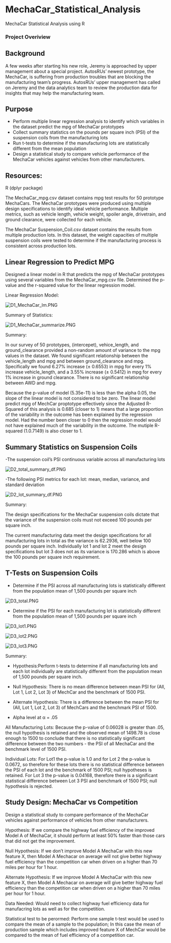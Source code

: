 # MechaCar_Statistical_Analysis
MechaCar Statistical Analysis using R

### Project Overiview
 
## Background
 
A few weeks after starting his new role, Jeremy is approached by upper management about a special project. 
AutosRUs’ newest prototype, the MechaCar, is suffering from production troubles that are blocking the manufacturing team’s progress. AutosRUs’ upper management has called on Jeremy and the data analytics team to review the production data for insights that may help the manufacturing team.
 
## Purpose
 
- Perform multiple linear regression analysis to identify which variables in the dataset predict the mpg of MechaCar prototypes
- Collect summary statistics on the pounds per square inch (PSI) of the suspension coils from the manufacturing lots
- Run t-tests to determine if the manufacturing lots are statistically different from the mean population
- Design a statistical study to compare vehicle performance of the MechaCar vehicles against vehicles from other manufacturers. 


## Resources:
 
R (dplyr package)

The MechaCar_mpg.csv dataset contains mpg test results for 50 prototype MechaCars. The MechaCar prototypes were produced using multiple design specifications to identify ideal vehicle performance. Multiple metrics, such as vehicle length, vehicle weight, spoiler angle, drivetrain, and ground clearance, were collected for each vehicle. 
 
The MechaCar Suspension_Coil.csv dataset contains the results from multiple production lots. In this dataset, the weight capacities of multiple suspension coils were tested to determine if the manufacturing process is consistent across production lots. 
 

## Linear Regression to Predict MPG

Designed a linear model in R that predicts the mpg of MechaCar prototypes using several variables from the MechaCar_mpg.csv file. Determined the p-value and the r-squared value for the linear regression model.

Linear Regression Model:

![D1_MechaCar_lm.PNG](D1_MechaCar_lm.PNG)

Summary of Statistics:

![D1_MechaCar_summarize.PNG](D1_MechaCar_summarize.PNG)

Summary:

In our survey of 50 prototypes, (intercepet), vehice_length, and ground_clearance provided a non-random amount of variance to the mpg values in the dataset. We found significant relationship between the vehicle_length and mpg and between ground_clearance and mpg. Specifically we found 6.27% increase (± 0.6553) in mpg for every 1% increase vehicle_length, and a 3.55% increase (± 0.5412) in mpg for every 1% increase in ground clearance.  There is no significant relationship between AWD and mpg.

Because the p-value of model (5.35e-11) is less than the alpha 0.05, the slope of the linear model is not considered to be zero. The linear model predict mpg of MechCar proptotype effectively since the Adjusted R-Squared of this analysis is 0.685 (closer to 1) means that a large proportion of the variability in the outcome has been explained by the regression model.  Had the number been closer to 0 then the regression model would not have explained much of the variability in the outcome.  The mutiple R-squared (1.0.7149) is also closer to 1.


## Summary Statistics on Suspension Coils
 
-The suspension coil’s PSI continuous variable across all manufacturing lots

![D2_total_summary_df.PNG](D2_total_summary_df.PNG)


-The following PSI metrics for each lot: mean, median, variance, and standard deviation

![D2_lot_summary_df.PNG](D2_lot_summary_df.PNG)

Summary:

The design specifications for the MechaCar suspension coils dictate that the variance of the suspension coils must not exceed 100 pounds per square inch. 

The current manufacturing data meet the design specifications for all manufacturing lots in total as the variance is 62.2936, well below 100 pounds per square inch. Individually lot 1 and lot 2 meet the design specifications but lot 3 does not as its variance is 170.286 which is above the 100 pounds per square inch requirement.


## T-Tests on Suspension Coils

- Determine if the PSI across all manufacturing lots is statistically different from the population mean of 1,500 pounds per square inch

![D3_total.PNG](D3_total.PNG)

- Determine if the PSI for each manufacturing lot is statistically different from the population mean of 1,500 pounds per square inch

![D3_lot1.PNG](D3_lot1.PNG)

![D3_lot2.PNG](D3_lot2.PNG)

![D3_lot3.PNG](D3_lot3.PNG)

Summary:

- Hypothesis:Perform t-tests to determine if all manufacturing lots and each lot individually are statistically different from the population mean of 1,500 pounds per square inch.

- Null Hypothesis: There is no mean difference between mean PSI for (All, Lot 1, Lot 2, Lot 3) of MechCar and the benchmark of 1500 PSI.

- Alternate Hypothesis: There is a difference between the mean PSI for (All, Lot 1, Lot 2, Lot 3) of MechCars and the benchmark PSI of 1500.

- Alpha level at α = .05


All Manufacturing Lots: Because the p-value of 0.06028 is greater than .05, the null hypothesis is retained and the observed mean of 1498.78 is close enough to 1500 to conclude that there is no statistically significant difference between the two numbers - the PSI of all MechaCar and the benchmark level of 1500 PSI.

Individual Lots: For Lot1 the p-value is 1.0 and for Lot 2 the p-value is 0.0672, so therefore for these lots there is no statistical difference between the PSI of each lot and the benchmark of 1500 PSI; null hypotheses is retained.  For Lot 3 the p-value is 0.04168, therefore there is a significant statistical difference between Lot 3 PSI and benchmark of 1500 PSI; null hypothesis is rejected.


## Study Design: MechaCar vs Competition

Design a statistical study to compare performance of the MechaCar vehicles against performance of vehicles from other manufacturers.

Hypothesis: If we compare the highway fuel efficiency of the improved Model A of MechaCar, it should perform at least 50% faster than those cars that did not get the improvement.

Null Hypothesis: If we don’t improve Model A MechaCar with this new feature X, then Model A Mechacar on average will not give better highway fuel efficiency than the competition car when driven on a higher than 70 miles per hour for 1 hour.

Alternate Hypothesis: If we improve Model A MechaCar with this new feature X, then Model A Mechacar on average will give better highway fuel efficiency than the competition car when driven on a higher than 70 miles per hour for 1 hour.

Data Needed: Would need to collect highway fuel efficiency data for manufacring lots as well as for the competition.

Statistical test to be perormed: Perform one sample t-test would be used to compare the mean of a sample to the population; In this case the mean of production sample which includes improved feature X of MechCar would be compared to the mean of fuel efficiency of a competition car.


